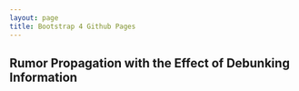 ```yaml
---
layout: page
title: Bootstrap 4 Github Pages
---
```


## Rumor Propagation with the Effect of Debunking Information


